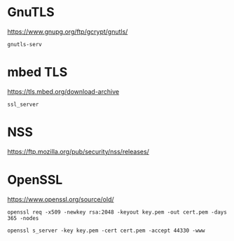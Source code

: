 # GnuTLS

https://www.gnupg.org/ftp/gcrypt/gnutls/

`gnutls-serv`

# mbed TLS

https://tls.mbed.org/download-archive

`ssl_server`

# NSS

https://ftp.mozilla.org/pub/security/nss/releases/

# OpenSSL

https://www.openssl.org/source/old/

`openssl req -x509 -newkey rsa:2048 -keyout key.pem -out cert.pem -days 365 -nodes`

`openssl s_server -key key.pem -cert cert.pem -accept 44330 -www`
